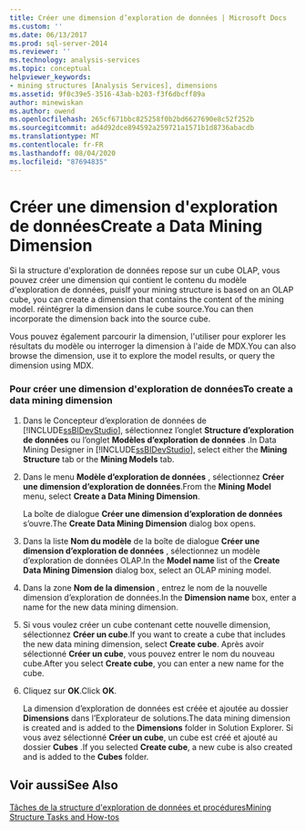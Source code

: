 ```yaml
---
title: Créer une dimension d’exploration de données | Microsoft Docs
ms.custom: ''
ms.date: 06/13/2017
ms.prod: sql-server-2014
ms.reviewer: ''
ms.technology: analysis-services
ms.topic: conceptual
helpviewer_keywords:
- mining structures [Analysis Services], dimensions
ms.assetid: 9f0c39e5-3516-43ab-b203-f3f6dbcff89a
author: minewiskan
ms.author: owend
ms.openlocfilehash: 265cf671bbc825258f0b2bd6627690e8c52f252b
ms.sourcegitcommit: ad4d92dce894592a259721a1571b1d8736abacdb
ms.translationtype: MT
ms.contentlocale: fr-FR
ms.lasthandoff: 08/04/2020
ms.locfileid: "87694835"
---
```

# <a name="create-a-data-mining-dimension"></a><span data-ttu-id="b4d8f-102">Créer une dimension d'exploration de données</span><span class="sxs-lookup"><span data-stu-id="b4d8f-102">Create a Data Mining Dimension</span></span>
  <span data-ttu-id="b4d8f-103">Si la structure d'exploration de données repose sur un cube OLAP, vous pouvez créer une dimension qui contient le contenu du modèle d'exploration de données, puis</span><span class="sxs-lookup"><span data-stu-id="b4d8f-103">If your mining structure is based on an OLAP cube, you can create a dimension that contains the content of the mining model.</span></span> <span data-ttu-id="b4d8f-104">réintégrer la dimension dans le cube source.</span><span class="sxs-lookup"><span data-stu-id="b4d8f-104">You can then incorporate the dimension back into the source cube.</span></span>  
  
 <span data-ttu-id="b4d8f-105">Vous pouvez également parcourir la dimension, l'utiliser pour explorer les résultats du modèle ou interroger la dimension à l'aide de MDX.</span><span class="sxs-lookup"><span data-stu-id="b4d8f-105">You can also browse the dimension, use it to explore the model results, or query the dimension using MDX.</span></span>  
  
### <a name="to-create-a-data-mining-dimension"></a><span data-ttu-id="b4d8f-106">Pour créer une dimension d'exploration de données</span><span class="sxs-lookup"><span data-stu-id="b4d8f-106">To create a data mining dimension</span></span>  
  
1.  <span data-ttu-id="b4d8f-107">Dans le Concepteur d’exploration de données de [!INCLUDE[ssBIDevStudio](../../includes/ssbidevstudio-md.md)], sélectionnez l’onglet **Structure d’exploration de données** ou l’onglet **Modèles d’exploration de données** .</span><span class="sxs-lookup"><span data-stu-id="b4d8f-107">In Data Mining Designer in [!INCLUDE[ssBIDevStudio](../../includes/ssbidevstudio-md.md)], select either the **Mining Structure** tab or the **Mining Models** tab.</span></span>  
  
2.  <span data-ttu-id="b4d8f-108">Dans le menu **Modèle d’exploration de données** , sélectionnez **Créer une dimension d’exploration de données**.</span><span class="sxs-lookup"><span data-stu-id="b4d8f-108">From the **Mining Model** menu, select **Create a Data Mining Dimension**.</span></span>  
  
     <span data-ttu-id="b4d8f-109">La boîte de dialogue **Créer une dimension d’exploration de données** s’ouvre.</span><span class="sxs-lookup"><span data-stu-id="b4d8f-109">The **Create Data Mining Dimension** dialog box opens.</span></span>  
  
3.  <span data-ttu-id="b4d8f-110">Dans la liste **Nom du modèle** de la boîte de dialogue **Créer une dimension d’exploration de données** , sélectionnez un modèle d’exploration de données OLAP.</span><span class="sxs-lookup"><span data-stu-id="b4d8f-110">In the **Model name** list of the **Create Data Mining Dimension** dialog box, select an OLAP mining model.</span></span>  
  
4.  <span data-ttu-id="b4d8f-111">Dans la zone **Nom de la dimension** , entrez le nom de la nouvelle dimension d’exploration de données.</span><span class="sxs-lookup"><span data-stu-id="b4d8f-111">In the **Dimension name** box, enter a name for the new data mining dimension.</span></span>  
  
5.  <span data-ttu-id="b4d8f-112">Si vous voulez créer un cube contenant cette nouvelle dimension, sélectionnez **Créer un cube**.</span><span class="sxs-lookup"><span data-stu-id="b4d8f-112">If you want to create a cube that includes the new data mining dimension, select **Create cube**.</span></span> <span data-ttu-id="b4d8f-113">Après avoir sélectionné **Créer un cube**, vous pouvez entrer le nom du nouveau cube.</span><span class="sxs-lookup"><span data-stu-id="b4d8f-113">After you select **Create cube**, you can enter a new name for the cube.</span></span>  
  
6.  <span data-ttu-id="b4d8f-114">Cliquez sur **OK**.</span><span class="sxs-lookup"><span data-stu-id="b4d8f-114">Click **OK**.</span></span>  
  
     <span data-ttu-id="b4d8f-115">La dimension d’exploration de données est créée et ajoutée au dossier **Dimensions** dans l’Explorateur de solutions.</span><span class="sxs-lookup"><span data-stu-id="b4d8f-115">The data mining dimension is created and is added to the **Dimensions** folder in Solution Explorer.</span></span> <span data-ttu-id="b4d8f-116">Si vous avez sélectionné **Créer un cube**, un cube est créé et ajouté au dossier **Cubes** .</span><span class="sxs-lookup"><span data-stu-id="b4d8f-116">If you selected **Create cube**, a new cube is also created and is added to the **Cubes** folder.</span></span>  
  
## <a name="see-also"></a><span data-ttu-id="b4d8f-117">Voir aussi</span><span class="sxs-lookup"><span data-stu-id="b4d8f-117">See Also</span></span>  
 [<span data-ttu-id="b4d8f-118">Tâches de la structure d'exploration de données et procédures</span><span class="sxs-lookup"><span data-stu-id="b4d8f-118">Mining Structure Tasks and How-tos</span></span>](mining-structure-tasks-and-how-tos.md)  
  
  
